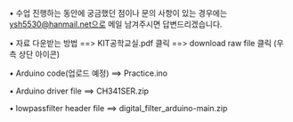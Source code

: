 • 수업 진행하는 동안에 궁금했던 점이나 문의 사항이 있는 경우에는 ysh5530@hanmail.net으로 메일 남겨주시면 답변드리겠습니다.



• 자료 다운받는 방법
==> KIT공학교실.pdf 클릭
==> download raw file 클릭 (우측 상단 아이콘)





• Arduino code(업로드 예정)
==> Practice.ino

• Arduino driver file
==> CH341SER.zip

• lowpassfilter header file
==> digital_filter_arduino-main.zip
